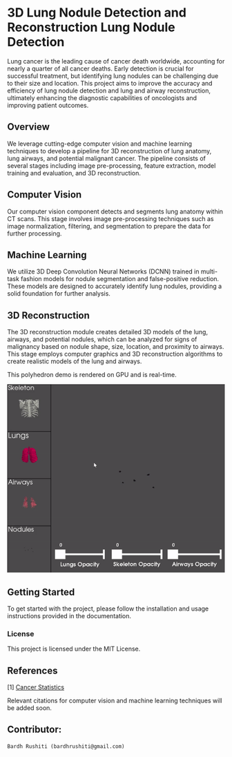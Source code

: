 # 3D Lung Nodule Detection and Reconstruction Lung Nodule Detection

Lung cancer is the leading cause of cancer death worldwide, accounting for nearly a quarter of all cancer deaths. Early detection is crucial for successful treatment, but identifying lung nodules can be challenging due to their size and location. This project aims to improve the accuracy and efficiency of lung nodule detection and lung and airway reconstruction, ultimately enhancing the diagnostic capabilities of oncologists and improving patient outcomes.

## Overview
We leverage cutting-edge computer vision and machine learning techniques to develop a pipeline for 3D reconstruction of lung anatomy, lung airways, and potential malignant cancer. The pipeline consists of several stages including image pre-processing, feature extraction, model training and evaluation, and 3D reconstruction.

## Computer Vision
Our computer vision component detects and segments lung anatomy within CT scans. This stage involves image pre-processing techniques such as image normalization, filtering, and segmentation to prepare the data for further processing.

## Machine Learning
We utilize 3D Deep Convolution Neural Networks (DCNN) trained in multi-task fashion models for nodule segmentation and false-positive reduction. These models are designed to accurately identify lung nodules, providing a solid foundation for further analysis.

## 3D Reconstruction
The 3D reconstruction module creates detailed 3D models of the lung, airways, and potential nodules, which can be analyzed for signs of malignancy based on nodule shape, size, location, and proximity to airways. This stage employs computer graphics and 3D reconstruction algorithms to create realistic models of the lung and airways.

This polyhedron demo is rendered on GPU and is real-time.

<img src="./code/figs/currentWork3.gif" width="800" > 

## Getting Started
To get started with the project, please follow the installation and usage instructions provided in the documentation.

### License
This project is licensed under the MIT License.

## References
[1] [Cancer Statistics](https://www.cancer.org/healthy/cancer-causes/general-info/lifetime-probability-of-developing-or-dying-from-cancer.html)

Relevant citations for computer vision and machine learning techniques will be added soon.

## Contributor:
    Bardh Rushiti (bardhrushiti@gmail.com)
